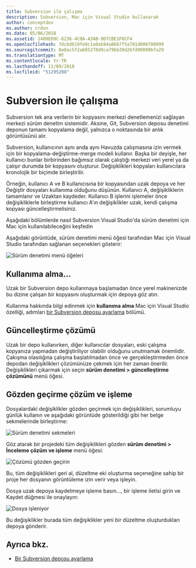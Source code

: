 ```yaml
---
title: Subversion ile çalışma
description: Subversion, Mac için Visual Studio kullanarak
author: conceptdev
ms.author: crdun
ms.date: 05/06/2018
ms.assetid: 2400ED9C-6236-4C0A-A3AB-9D7CBE1F0CF4
ms.openlocfilehash: 7dcbd619fe0c1a0ab84a8667f5a781d006f80999
ms.sourcegitcommit: 0a8ac5f2a685270d9ca79bb39d26fd90099bfa29
ms.translationtype: MT
ms.contentlocale: tr-TR
ms.lasthandoff: 11/09/2018
ms.locfileid: "51295208"
---
```

# <a name="working-with-subversion"></a>Subversion ile çalışma

Subversion tek ana verilerin bir kopyasını merkezi denetlemenizi sağlayan merkezi sürüm denetim sistemidir. Aksine, Git, Subversion deposu denetimi deponun tamamı kopyalama değil, yalnızca o noktasında bir anlık görüntüsünü alır.

Subversion, kullanıcının aynı anda aynı Havuzda çalışmasına izin vermek için bir kopyalama-değiştirme-merge modeli kullanır. Başka bir deyişle, her kullanıcı bunlar birbirinden bağımsız olarak çalıştığı merkezi veri yerel ya da çalışır durumda bir kopyasını oluşturur. Değişiklikleri kopyaları kullanıcılara kronolojik bir biçimde birleştirilir.

Örneğin, kullanıcı A ve B kullanıcısına bir kopyasından uzak depoya ve her Değiştir dosyaları kullanıma olduğunu düşünün. Kullanıcı A, değişikliklerin tamamlanır ve Uzaktan kaydeder. Kullanıcı B işlerini işlemeler önce değişikliklerle birleştirme kullanıcı A'ın değişiklikler uzak, kendi çalışma kopyası güncelleştirmelisiniz.

Aşağıdaki bölümlerde nasıl Subversion Visual Studio'da sürüm denetimi için Mac için kullanılabileceğini keşfedin

Aşağıdaki görüntüde, sürüm denetimi menü öğesi tarafından Mac için Visual Studio tarafından sağlanan seçenekleri gösterir:

![Sürüm denetimi menü öğeleri](media/version-control-svnVersionControlMenu.png)

## <a name="checkout"></a>Kullanıma alma...

Uzak bir Subversion depo kullanmaya başlamadan önce yerel makinenizde bu dizine çalışan bir kopyasını oluşturmak için depoya göz atın.

Kullanma hakkında bilgi edinmek için **kullanıma alma** Mac için Visual Studio özelliği, adımları [bir Subversion deposu ayarlama](set-up-subversion-repository.md) bölümü.

## <a name="update-solution"></a>Güncelleştirme çözümü

Uzak bir depo kullanırken, diğer kullanıcılar dosyaları, eski çalışma kopyanıza yapmadan değiştiriliyor olabilir olduğunu unutmamak önemlidir. Çakışma olasılığına çalışma başlatılmadan önce ve gerçekleştirmeden önce depodan değişiklikleri çözümünüze çekmek için her zaman önerilir. Değişiklikleri çıkarmak için seçin **sürüm denetimi > güncelleştirme çözümünü** menü öğesi.

## <a name="review-solution-and-commit"></a>Gözden geçirme çözüm ve işleme

Dosyalardaki değişiklikler gözden geçirmek için değişiklikleri, sorumluyu günlük kullanın ve aşağıdaki görüntüde gösterildiği gibi her belge sekmelerinde birleştirme:

![Sürüm denetimi sekmeleri](media/version-control-vcTabs.png)

Göz atarak bir projedeki tüm değişiklikleri gözden **sürüm denetimi > İnceleme çözüm ve işleme** menü öğesi:

![Çözümü gözden geçirin](media/version-control-vcStatus.png)

Bu, tüm değişiklikleri geri al, düzeltme eki oluşturma seçeneğine sahip bir proje her dosyanın görüntüleme izin verir veya işleyin.

Dosya uzak depoya kaydetmeye işleme basın..., bir işleme iletisi girin ve Kaydet düğmesi ile onaylayın:

![Dosya işleniyor](media/version-control-svnCommit.png)

Bu değişiklikler burada tüm değişiklikler yeni bir düzeltme oluşturdukları depoya gönderir.

## <a name="see-also"></a>Ayrıca bkz.

- [Bir Subversion deposu ayarlama](set-up-subversion-repository.md)
